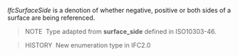 ﻿_IfcSurfaceSide_ is a denotion of whether negative, positive or both sides of a surface are being referenced.

> NOTE&nbsp; Type adapted from **surface_side** defined in ISO10303-46.

> HISTORY&nbsp; New enumeration type in IFC2.0
